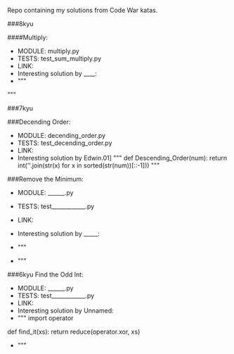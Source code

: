 Repo containing my solutions from Code War katas.

###8kyu

####Multiply:
- MODULE: multiply.py
- TESTS: test_sum_multiply.py
- LINK:
- Interesting solution by ____:
- """

"""

###7kyu

###Decending Order:
- MODULE: decending_order.py
- TESTS: test_decending_order.py
- LINK:
- Interesting solution by Edwin.01]
""" def Descending_Order(num):
    return int(''.join(str(x) for x in sorted(str(num))[::-1]))
"""

###Remove the Minimum:
- MODULE: ______.py
- TESTS: test____________.py
- LINK:
- Interesting solution by _____:
- """

- """


###6kyu Find the Odd Int:
- MODULE: ______.py
- TESTS: test____________.py
- LINK:
- Interesting solution by Unnamed:
- """
import operator

def find_it(xs):
    return reduce(operator.xor, xs)
- """
